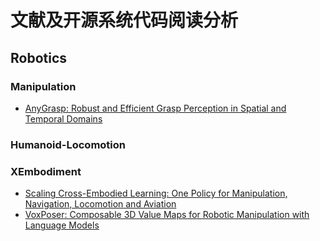# 文献及开源系统代码阅读分析

## Robotics

### Manipulation

- [AnyGrasp: Robust and Efficient Grasp Perception in Spatial and Temporal Domains](https://arxiv.org/pdf/2212.08333)

### Humanoid-Locomotion

### XEmbodiment

- [Scaling Cross-Embodied Learning: One Policy for Manipulation, Navigation, Locomotion and Aviation](https://arxiv.org/pdf/2408.11812)
- [VoxPoser: Composable 3D Value Maps for Robotic Manipulation with Language Models](https://voxposer.github.io/)

